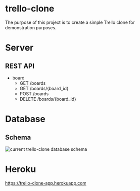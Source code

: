 # trello-clone

The purpose of this project is to create a simple Trello clone for demonstration purposes.

# Server

## REST API

* board
    * GET /boards
    * GET /boards/{board_id}
    * POST /boards
    * DELETE /boards/{board_id}

# Database

## Schema 
![current trello-clone database schema](http://i.imgur.com/4OuhhVc.png)

# Heroku
https://trello-clone-app.herokuapp.com